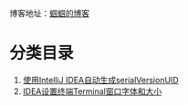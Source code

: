 博客地址：[蝈蝈的博客](http://blog.csdn.net/gnail_oug)

# 分类目录

1. [使用IntelliJ IDEA自动生成serialVersionUID](idea_001.md)
1. [IDEA设置终端Terminal窗口字体和大小](idea_002.md)













